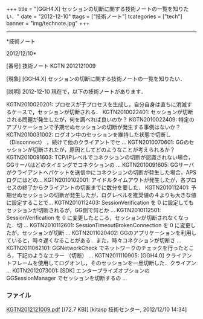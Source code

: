 ﻿+++
title = "[GGH4.X] セッションの切断に関する技術ノートの一覧を知りたい．"
date = "2012-12-10"
ttags = ["技術ノート"]
tcategories = ["tech"]
banner = "img/technote.jpg"
+++

-----------------------------------------------------------------------------------------------------------------------------

*技術ノート

2012/12/10*


[番号]
技術ノート KGTN 2012121009

[現象]
[GGH4.X] セッションの切断に関する技術ノートの一覧を知りたい．

[説明]
2012-12-10 現在で，以下の技術ノートがあります．

KGTN2010020201:
プロセスが子プロセスを生成し，自分自身は直ちに消滅するケースで，セッションが切断される．
KGTN2010022401:
セッションが切断される問題が発生したが，何を調べれば良いのか？
KGTN2010022409:
特定のアプリケーションで予期せぬセッションの切断が発生する事例はないか？
KGTN2010031002: ログオン中のセッションを維持した状態で切断し
（Disconnect） ，続けて他のクライアントでセ ...
KGTN2010070601:
GGのセッションが切断されたが，原因としてどのようなことが考えられるか？
KGTN2010091603:
TCP/IPレベルでコネクションの切断が認識されない場合，GGサーバはどのタイミングでコネクションの
...
KGTN2010091605:
GGサーバがクライアントへパケットを送信中にコネクションの切断が発生した場合，APSログにはどの...
KGTN2010102001:
アイドルタイムアウトが発生したが，各プロセスの終了からクライアントの切断までに数分を要した．
KGTN2010112401:
予期せぬセッションの切断が発生したが，ログレベルを推奨値の４よりも大きな値に設定することで...
KGTN2010112403: SessionVerification を 0
に設定してもセッションが切断されるが，GG側で何とか ...
KGTN2010112501: SessionVerification を 0
に変更したところ，セッションが切断されなくなった．切 ...
KGTN2010112601: SessionTimeoutBrokenConnection を 0
に変更したが，セッションが切断 ...
KGTN2011020402:
GGのアプリケーションを利用していると，時々遅くなることがある．また，時々コネクションが切断さ
...
KGTN2011062101: GGNetworkCheck
でネットワークのチェックを行ったところ，下記のようなエラー （切断） ...
KGTN2011110905: [GGH4.0]
クライアントフレームを使用してログオンし，そのセッションを一旦切断した．クライアン
...
KGTN2012073001: [SDK] エンタープライズオプションの GGSessionManager
でセッションを切断するの ...


### ファイル

 
 


[KGTN2012121009.pdf](http://techreport.kitasp.net/attachments/download/1151/KGTN2012121009.pdf)
 [(72.7 KB)] [kitasp 技術センター, 2012/12/10
14:34]


 


 

